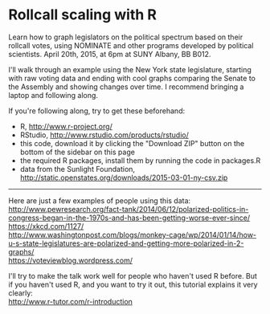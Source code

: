 # Rollcall scaling with R

Learn how to graph legislators on the political spectrum based on their rollcall votes, using NOMINATE and other programs developed by political scientists. April 20th, 2015, at 6pm at SUNY Albany, BB B012. 

I'll walk through an example using the New York state legislature, starting with raw voting data and ending with cool graphs comparing the Senate to the Assembly and showing changes over time. I recommend bringing a laptop and following along.

If you're following along, try to get these beforehand:
- R, http://www.r-project.org/
- RStudio, http://www.rstudio.com/products/rstudio/
- this code, download it by clicking the "Download ZIP" button on the bottom of the sidebar on this page
- the required R packages, install them by running the code in packages.R
- data from the Sunlight Foundation, http://static.openstates.org/downloads/2015-03-01-ny-csv.zip

---

Here are just a few examples of people using this data:  
http://www.pewresearch.org/fact-tank/2014/06/12/polarized-politics-in-congress-began-in-the-1970s-and-has-been-getting-worse-ever-since/  
https://xkcd.com/1127/  
http://www.washingtonpost.com/blogs/monkey-cage/wp/2014/01/14/how-u-s-state-legislatures-are-polarized-and-getting-more-polarized-in-2-graphs/  
https://voteviewblog.wordpress.com/  


I'll try to make the talk work well for people who haven't used R before. But if you haven't used R, and you want to try it out, this tutorial explains it very clearly:  
http://www.r-tutor.com/r-introduction
